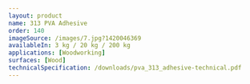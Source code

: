 ```yaml
---
layout: product
name: 313 PVA Adhesive
order: 140 
imageSource: /images/7.jpg?1420046369
availableIn: 3 kg / 20 kg / 200 kg
applications: [Woodworking]
surfaces: [Wood]
technicalSpecification: /downloads/pva_313_adhesive-technical.pdf
---
```


